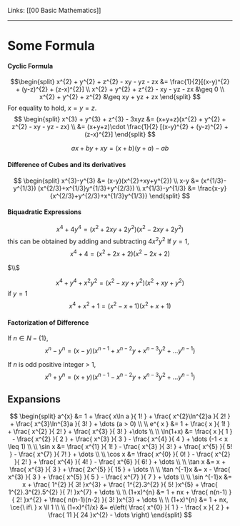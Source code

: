 Links: [[00 Basic Mathematics]]
___
# Some Formula
#### Cyclic Formula
$$\begin{split}
x^{2} + y^{2} + z^{2} - xy - yz - zx &=  \frac{1}{2}[(x-y)^{2} + (y-z)^{2} + (z-x)^{2}] \\
x^{2} + y^{2} + z^{2} - xy - yz - zx &\geq 0 \\
x^{2} + y^{2} + z^{2} &\geq xy + yz + zx
\end{split}
$$
For equality to hold, $x=y=z$.
$$
\begin{split}
x^{3} + y^{3} + z^{3} - 3xyz &=  (x+y+z)(x^{2} + y^{2} + z^{2} - xy - yz - zx) \\
&=  (x+y+z)\cdot \frac{1}{2} [(x-y)^{2} + (y-z)^{2} + (z-x)^{2}]
\end{split}
$$

$$ax + by + xy = (x+b)(y+a) - ab$$

#### Difference of Cubes and its derivatives
$$
\begin{split}
x^{3}-y^{3} &=  (x-y)(x^{2}+xy+y^{2}) \\
x-y &=  (x^{1/3}-y^{1/3}) (x^{2/3}+x^{1/3}y^{1/3}+y^{2/3}) \\
x^{1/3}-y^{1/3} &= \frac{x-y}{x^{2/3}+y^{2/3}+x^{1/3}y^{1/3}} 
\end{split}
$$

#### Biquadratic Expressions
$$x^{4}+4y^{4} = (x^{2}+2xy+2y^{2})(x^{2}-2xy+2y^{2})$$
this can be obtained by adding and subtracting $4x^{2}y^{2}$
If $y=1$, 
$$x^{4} + 4 = (x^{2}+2x+2)(x^{2}-2x+2)$$

$\\$

$$x^{4} + y^{4} + x^{2}y^{2} = (x^{2}-xy+y^{2})(x^{2}+xy+y^{2})$$
if $y=1$
$$x^{4}+x^{2}+1 = (x^{2}-x+1)(x^{2}+x+1)$$

#### Factorization of Difference
If $n \in N-\{ 1 \}$,
$$x^{n}-y^{n} = (x-y)(x^{n-1} + x^{n-2}y + x^{n-3}y^{2} + \dots y^{n-1})$$

If $n$ is odd positive integer > 1,
$$x^{n}+y^{n} = (x+y)(x^{n-1} - x^{n-2}y + x^{n-3}y^{2} + \dots y^{n-1})$$


## Expansions
$$
\begin{split}
a^{x} &=  1 + \frac{ x\ln a }{ 1! } + \frac{ x^{2}\ln^{2}a }{ 2! } + \frac{ x^{3}\ln^{3}a }{ 3! } + \dots (a > 0)
\\ \\
e^{ x } &=  1 + \frac{ x }{ 1! } + \frac{ x^{2} }{ 2! } + \frac{ x^{3} }{ 3! }  +\dots 
\\ \\
\ln(1+x) &=  \frac{ x }{ 1 } - \frac{ x^{2} }{ 2 } + \frac{ x^{3} }{ 3 } - \frac{ x^{4} }{ 4 } + \dots (-1 < x \leq 1)
\\ \\
\sin x &=  \frac{ x^{1} }{ 1! } - \frac{ x^{3} }{ 3! } + \frac{ x^{5} }{ 5! } - \frac{ x^{7} }{ 7! } + \dots
\\ \\
\cos x &=  \frac{ x^{0} }{ 0! } - \frac{ x^{2} }{ 2! } + \frac{ x^{4} }{ 4! } - \frac{ x^{6} }{ 6! } + \dots
\\ \\
\tan x &=  x + \frac{ x^{3} }{ 3 } + \frac{ 2x^{5} }{ 15 } + \dots
\\ \\
\tan ^{-1}x &=  x - \frac{ x^{3} }{ 3 } + \frac{ x^{5} }{ 5 } - \frac{ x^{7} }{ 7 } + \dots
\\ \\
\sin ^{-1}x &=  x + \frac{ 1^{2} }{ 3! }x^{3} + \frac{ 1^{2}.3^{2} }{ 5! }x^{5} + \frac{ 1^{2}.3^{2}.5^{2} }{ 7! }x^{7} + \dots
\\ \\
(1+x)^{n} &=  1 + nx + \frac{ n(n-1) }{ 2! }x^{2} + \frac{ n(n-1)(n-2) }{ 3! }x^{3} + \dots
\\ \\
(1+x)^{n} &=  1 + nx, \ce{\ if\ } x \ll 1
\\ \\
(1+x)^{1/x} &=  e\left( \frac{ x^{0} }{ 1 } - \frac{ x }{ 2 } + \frac{ 11 }{ 24 }x^{2} - \dots \right)
\end{split}
$$